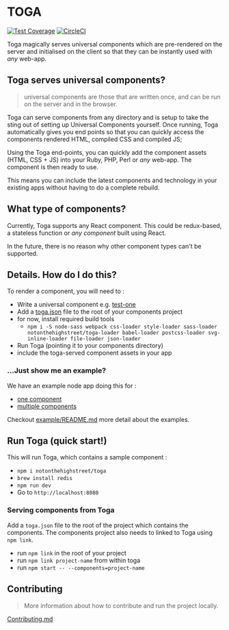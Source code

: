 # TOGA

[![Test Coverage](https://codeclimate.com/repos/56d6f79a4304122460007970/badges/70c559a8e7dbfc647eb1/coverage.svg)](https://codeclimate.com/repos/56d6f79a4304122460007970/coverage)
[![CircleCI](https://circleci.com/gh/notonthehighstreet/toga/tree/master.svg?style=svg&circle-token=fad4a71fbda4e23fb196f5e4c63384bf7db66b6c)](https://circleci.com/gh/notonthehighstreet/toga/tree/master)

Toga magically serves universal components which are pre-rendered on the server and initialised on the client so that they can be instantly used with *any* web-app.

## Toga serves universal components?

> universal components are those that are written once, and can be run on the server and in the browser.

Toga can serve components from any directory and is setup to take the sting out of setting up Universal Components yourself.
Once running, Toga automatically gives you end points so that you can quickly access the components rendered HTML, compiled CSS and compiled JS;

Using the Toga end-points, you can quickly add the component assets (HTML, CSS + JS) into your Ruby, PHP, Perl or *any* web-app.
The component is then ready to use.

This means you can include the latest components and technology in your existing apps without having to do a complete rebuild.

## What type of components?

Currently, Toga supports any React component.
This could be redux-based, a stateless function or *any component* built using React.

In the future, there is no reason why other component types can't be supported.

## Details. How do I do this?

To render a component, you will need to :

  * Write a universal component e.g. [test-one](/tests/components/test-one/index.js)
  * Add a [toga.json](toga.json.md) file to the root of your components project
  * for now, install required build tools
    * `npm i -S node-sass webpack css-loader style-loader sass-loader notonthehighstreet/toga-loader babel-loader postcss-loader svg-inline-loader file-loader json-loader `
  * Run Toga (pointing it to your components directory)
  * include the toga-served component assets in your app

### ...Just show me an example?

We have an example node app doing this for :

 * [one component](example/routes/one-component.js)
 * [multiple components](example/routes/multiple-components.js)

Checkout [example/README.md](example/README.md) more detail about the examples.

## Run Toga (quick start!)

This will run Toga, which contains a sample component :

 * `npm i notonthehighstreet/toga`
 * `brew install redis`
 * `npm run dev`
 * Go to `http://localhost:8080`

### Serving components from Toga

Add a `toga.json` file to the root of the project which contains the components.
The components project also needs to linked to Toga using `npm link`.

  * run `npm link` in the root of your project
  * run `npm link project-name` from within toga
  * run `npm start -- --components=project-name`

## Contributing

 > More information about how to contribute and run the project locally.

[Contributing.md](CONTRIBUTING.md)
